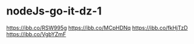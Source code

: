 # nodeJs-go-it-dz-1

https://ibb.co/RSW995g
https://ibb.co/MCpHDNq
https://ibb.co/fkHjTzD
https://ibb.co/VgbYZmF
